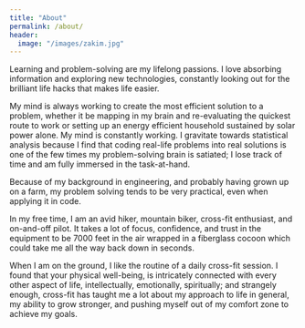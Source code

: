 ```yaml
---
title: "About"
permalink: /about/
header:
  image: "/images/zakim.jpg"
---
```

Learning and problem-solving are my lifelong passions. I love absorbing information and exploring new technologies, constantly looking out for the brilliant life hacks that makes life easier.

My mind is always working to create the most efficient solution to a problem, whether it be mapping in my brain and re-evaluating the quickest route to work or setting up an energy efficient household sustained by solar power alone. My mind is constantly working. I gravitate towards statistical analysis because I find that coding real-life problems into real solutions is one of the few times my problem-solving brain is satiated; I lose track of time and am fully immersed in the task-at-hand.

Because of my background in engineering, and probably having grown up on a farm, my problem solving tends to be very practical, even when applying it in code.

In my free time, I am an avid hiker, mountain biker, cross-fit enthusiast, and on-and-off pilot. It takes a lot of focus, confidence, and trust in the equipment to be 7000 feet in the air wrapped in a fiberglass cocoon which could take me all the way back down in seconds.

When I am on the ground, I like the routine of a daily cross-fit session. I found that your physical well-being, is intricately connected with every other aspect of life, intellectually, emotionally, spiritually; and strangely enough, cross-fit has taught me a lot about my approach to life in general, my ability to grow stronger, and pushing myself out of my comfort zone to achieve my goals.
